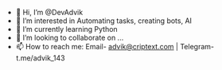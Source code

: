 - 👋 Hi, I’m @DevAdvik
- 👀 I’m interested in Automating tasks, creating bots, AI
- 🌱 I’m currently learning Python
- 💞️ I’m looking to collaborate on ...
- 📫 How to reach me: Email- advik@criptext.com | Telegram- t.me/advik_143

<!---
ADVIK143/ADVIK143 is a ✨ special ✨ repository because its `README.md` (this file) appears on your GitHub profile.
You can click the Preview link to take a look at your changes.
--->
